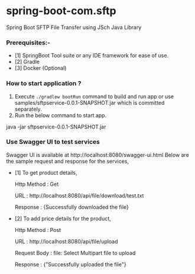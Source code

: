 # spring-boot-com.sftp
Spring Boot SFTP File Transfer using JSch Java Library

### Prerequisites:-
* [1] SpringBoot Tool suite or any IDE framework for ease of use.
* [2] Gradle
* [3] Docker (Optional)

### How to start application ?
1. Execute `./gradlew bootRun` command to build and run app or use samples/sftpservice-0.0.1-SNAPSHOT.jar which is committed separately. 
2. Run the below command to start app.

java -jar sftpservice-0.0.1-SNAPSHOT.jar

### Use Swagger UI to test services
Swagger UI is available at http://localhost:8080/swagger-ui.html
Below are the sample request and response for the services,

* [1] To get product details,

  Http Method : Get

  URL : 
  http://localhost:8080/api/file/download/test.txt
  
  Response :
  {Successfully downloaded the file}

* [2] To add price details for the product,

  Http Method : Post

  URL : 
  http://localhost:8080/api/file/upload
  
  Request Body :
  file: Select Multipart file to upload
  
  Response :
  {"Successfully uploaded the file"}



